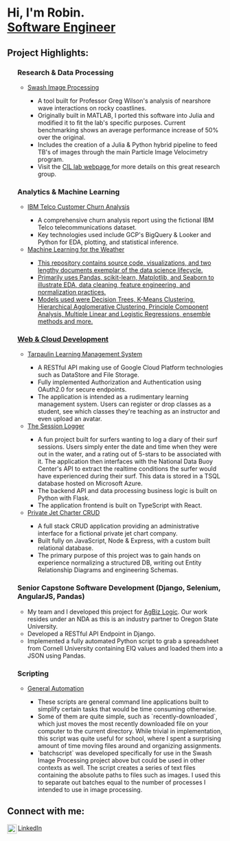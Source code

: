 <h1>Hi, I'm Robin.<br/><a href="https://github.com/shindelr">Software Engineer</a></h1>

<h2>Project Highlights:</h2>
<ul>
    
  <h3>Research & Data Processing</h3>
    <ul> 
      <li> <a href="https://github.com/shindelr/juliaPIV">Swash Image Processing</a></li>
      <ul>
        <li> A tool built for Professor Greg Wilson's analysis of nearshore wave interactions on rocky coastlines. </li>
        <li> Originally built in MATLAB, I ported this software into Julia and modified it to fit the lab's specific purposes. Current benchmarking shows an average performance
        increase of 50% over the original. </li>
        <li> Includes the creation of a Julia & Python hybrid pipeline to feed TB's of images through the main Particle Image Velocimetry program.</li>
        <li> Visit the <a href="https://blogs.oregonstate.edu/wilsonlab/"> CIL lab webpage </a> for more details on this great research group. </li>
      </ul>      
    </ul>

   <h3>Analytics & Machine Learning</h3>
    <ul>
    <li><a href="https://github.com/shindelr/churn-analysis-406"> IBM Telco Customer Churn Analysis </a></li>
      <ul>
        <li>A comprehensive churn analysis report using the fictional IBM Telco telecommunications dataset.</li>
        <li>Key technologies used include GCP's BigQuery & Looker and Python for EDA, plotting, and statistical inference.</li>
      </ul>
    <li><a href="https://github.com/shindelr/weather-ml-report"> Machine Learning for the Weather</li>
      <ul>
        <li> This repository contains source code, visualizations, and two lengthy documents exemplar of the data science lifecycle.</li>
        <li> Primarily uses Pandas, scikit-learn, Matplotlib, and Seaborn to illustrate EDA, data cleaning, feature engineering, and normalization practices.</li>
        <li> Models used were Decision Trees, K-Means Clustering, Hierarchical Agglomerative Clustering, Principle Component Analysis, Multiple Linear and Logistic Regressions, ensemble methods and more.</li>
      </ul>
    </ul>
    
  <h3>Web & Cloud Development</h3>
    <ul>
      <li><a href="https://github.com/shindelr/gcp-tarpaulin"> Tarpaulin Learning Management System </a></li>
        <ul>
          <li> A RESTful API making use of Google Cloud Platform technologies such as DataStore and File Storage.</li>
          <li> Fully implemented Authorization and Authentication using OAuth2.0 for secure endpoints.</li>
          <li> The application is intended as a rudimentary learning management system. Users can register or drop classes as a student, see which classes they're teaching as an instructor and even upload an avatar.</li>
        </ul>
      <li><a href="https://github.com/shindelr/Session-Logger"> The Session Logger </a></li>
        <ul>
          <li> A fun project built for surfers wanting to log a diary of their surf sessions. Users simply enter the date and time when they were out in the water, and a rating out of 5-stars to be associated with it. The application then interfaces with the National Data Buoy Center's API to extract the realtime conditions the surfer would have experienced during their surf. This data is stored in a TSQL database hosted on Microsoft Azure.</li>
          <li>The backend API and data processing business logic is built on Python with Flask.</li>
          <li>The application frontend is built on TypeScript with React.</li>
        </ul>
      <li><a href="https://github.com/shindelr/TheAviators"> Private Jet Charter CRUD </a></li>
        <ul>
          <li> A full stack CRUD application providing an administrative interface for a fictional private jet chart company. </li>
          <li> Built fully on JavaScript, Node & Express, with a custom built relational database.</li>
          <li> The primary purpose of this project was to gain hands on experience normalizing a structured DB, writing out Entity Relationship Diagrams and engineering Schemas.</li>
        </ul>
    </ul>
    
  <h3>Senior Capstone Software Development (Django, Selenium, AngularJS, Pandas)</h3>
    <ul>
      <li>My team and I developed this project for <a href="https://www.agbizlogic.com">AgBiz Logic</a>. Our work resides under an NDA as this is an industry partner to                 Oregon State University.</li>
      <li>Developed a RESTful API Endpoint in Django.</li>
      <li>Implemented a fully automated Python script to grab a spreadsheet from Cornell University containing EIQ values and loaded them into a JSON using Pandas.</li>
    </ul>
    
  <h3>Scripting</h3>
    <ul>
      <li> <a href="https://github.com/shindelr/scripts"> General Automation </a> </li>
      <ul>
        <li> These scripts are general command line applications built to simplify certain tasks that would be time consuming otherwise. </li>
          <li>Some of them are quite simple, such as `recently-downloaded`, which just moves the most  recently downloaded file on your computer to the current directory. 
          While trivial in implementation, this script was quite useful for school, where I spent a surprising amount of time moving files around and organizing assignments.</li>
          <li> `batchscript` was developed specifically for use in the Swash Image Processing project above but could be used in other contexts as well. The script creates a series of text files containing the absolute paths to files such as images. I used this to separate out batches equal to the number of processes I intended to use in image processing.   </li>
      </ul>
    </ul>
    
  
</ul>
<h2>Connect with me:</h2>
<img align="left" alt="RobinShindelman | LinkedIn" width="22px" src="https://cdn.jsdelivr.net/npm/simple-icons@v3/icons/linkedin.svg" /><a href="https://www.linkedin.com/in/robin-shindelman-a27425264/"> LinkedIn </a>

<!--
**shindelr/shindelr** is a ✨ _special_ ✨ repository because its `README.md` (this file) appears on your GitHub profile.
-->
